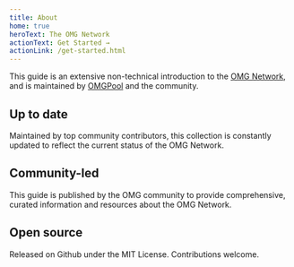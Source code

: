 ```yaml
---
title: About
home: true
heroText: The OMG Network
actionText: Get Started →
actionLink: /get-started.html
---
```


This guide is an extensive non-technical introduction to the [OMG Network](https://omg.network/), and is maintained by [OMGPool](https://omgpool.org/) and the community.

<div class="features">
  <div class="feature">
    <h2>Up to date</h2>
    <p>Maintained by top community contributors, this collection is constantly updated to reflect the current status of the OMG Network.</p>
  </div>
  <div class="feature">
    <h2>Community-led</h2>
    <p>This guide is published by the OMG community to provide comprehensive, curated information and resources about the OMG Network.</p>
  </div>
  <div class="feature">
    <h2>Open source</h2>
    <p>Released on Github under the MIT License. Contributions welcome.</p>
  </div>
</div>
